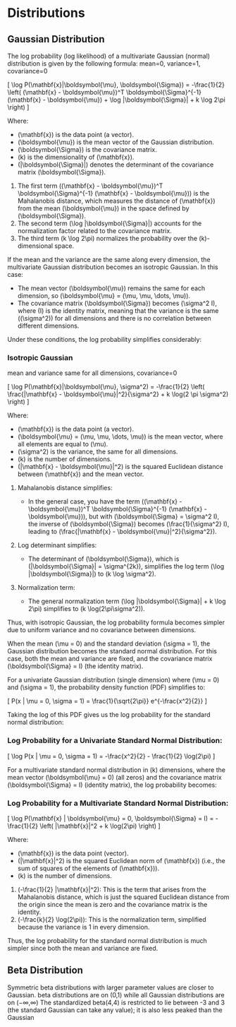 # Distributions

## Gaussian Distribution
The log probability (log likelihood) of a multivariate Gaussian (normal) distribution is given by the following formula:
mean=0, variance=1, covariance=0

\[
\log P(\mathbf{x}|\boldsymbol{\mu}, \boldsymbol{\Sigma}) = -\frac{1}{2} \left( (\mathbf{x} - \boldsymbol{\mu})^T \boldsymbol{\Sigma}^{-1} (\mathbf{x} - \boldsymbol{\mu}) + \log |\boldsymbol{\Sigma}| + k \log 2\pi \right)
\]

Where:
- \(\mathbf{x}\) is the data point (a vector).
- \(\boldsymbol{\mu}\) is the mean vector of the Gaussian distribution.
- \(\boldsymbol{\Sigma}\) is the covariance matrix.
- \(k\) is the dimensionality of \(\mathbf{x}\).
- \(|\boldsymbol{\Sigma}|\) denotes the determinant of the covariance matrix \(\boldsymbol{\Sigma}\).

1. The first term \((\mathbf{x} - \boldsymbol{\mu})^T \boldsymbol{\Sigma}^{-1} (\mathbf{x} - \boldsymbol{\mu})\) is the Mahalanobis distance, which measures the distance of \(\mathbf{x}\) from the mean \(\boldsymbol{\mu}\) in the space defined by \(\boldsymbol{\Sigma}\).
2. The second term \(\log |\boldsymbol{\Sigma}|\) accounts for the normalization factor related to the covariance matrix.
3. The third term \(k \log 2\pi\) normalizes the probability over the \(k\)-dimensional space.

If the mean and the variance are the same along every dimension, the multivariate Gaussian distribution becomes an isotropic Gaussian. In this case:

- The mean vector \(\boldsymbol{\mu}\) remains the same for each dimension, so \(\boldsymbol{\mu} = (\mu, \mu, \dots, \mu)\).
- The covariance matrix \(\boldsymbol{\Sigma}\) becomes \(\sigma^2 I\), where \(I\) is the identity matrix, meaning that the variance is the same (\(\sigma^2\)) for all dimensions and there is no correlation between different dimensions.

Under these conditions, the log probability simplifies considerably:

### Isotropic Gaussian
mean and variance same for all dimensions, covariance=0

\[
\log P(\mathbf{x}|\boldsymbol{\mu}, \sigma^2) = -\frac{1}{2} \left( \frac{\|\mathbf{x} - \boldsymbol{\mu}\|^2}{\sigma^2} + k \log(2 \pi \sigma^2) \right)
\]

Where:
- \(\mathbf{x}\) is the data point (a vector).
- \(\boldsymbol{\mu} = (\mu, \mu, \dots, \mu)\) is the mean vector, where all elements are equal to \(\mu\).
- \(\sigma^2\) is the variance, the same for all dimensions.
- \(k\) is the number of dimensions.
- \(\|\mathbf{x} - \boldsymbol{\mu}\|^2\) is the squared Euclidean distance between \(\mathbf{x}\) and the mean vector.

1. Mahalanobis distance simplifies: 
   - In the general case, you have the term \((\mathbf{x} - \boldsymbol{\mu})^T \boldsymbol{\Sigma}^{-1} (\mathbf{x} - \boldsymbol{\mu})\), but with \(\boldsymbol{\Sigma} = \sigma^2 I\), the inverse of \(\boldsymbol{\Sigma}\) becomes \(\frac{1}{\sigma^2} I\), leading to \(\frac{\|\mathbf{x} - \boldsymbol{\mu}\|^2}{\sigma^2}\).
   
2. Log determinant simplifies:
   - The determinant of \(\boldsymbol{\Sigma}\), which is \(|\boldsymbol{\Sigma}| = \sigma^{2k}\), simplifies the log term \(\log |\boldsymbol{\Sigma}|\) to \(k \log \sigma^2\).
   
3. Normalization term: 
   - The general normalization term \(\log |\boldsymbol{\Sigma}| + k \log 2\pi\) simplifies to \(k \log(2\pi\sigma^2)\).

Thus, with isotropic Gaussian, the log probability formula becomes simpler due to uniform variance and no covariance between dimensions.

When the mean \(\mu = 0\) and the standard deviation \(\sigma = 1\), the Gaussian distribution becomes the standard normal distribution. For this case, both the mean and variance are fixed, and the covariance matrix \(\boldsymbol{\Sigma} = I\) (the identity matrix).

For a univariate Gaussian distribution (single dimension) where \(\mu = 0\) and \(\sigma = 1\), the probability density function (PDF) simplifies to:

\[
P(x | \mu = 0, \sigma = 1) = \frac{1}{\sqrt{2\pi}} e^{-\frac{x^2}{2}}
\]

Taking the log of this PDF gives us the log probability for the standard normal distribution:

### Log Probability for a Univariate Standard Normal Distribution:
\[
\log P(x | \mu = 0, \sigma = 1) = -\frac{x^2}{2} - \frac{1}{2} \log(2\pi)
\]

For a multivariate standard normal distribution in \(k\) dimensions, where the mean vector \(\boldsymbol{\mu} = 0\) (all zeros) and the covariance matrix \(\boldsymbol{\Sigma} = I\) (identity matrix), the log probability becomes:

### Log Probability for a Multivariate Standard Normal Distribution:
\[
\log P(\mathbf{x} | \boldsymbol{\mu} = 0, \boldsymbol{\Sigma} = I) = -\frac{1}{2} \left( \|\mathbf{x}\|^2 + k \log(2\pi) \right)
\]

Where:
- \(\mathbf{x}\) is the data point (vector).
- \(\|\mathbf{x}\|^2\) is the squared Euclidean norm of \(\mathbf{x}\) (i.e., the sum of squares of the elements of \(\mathbf{x}\)).
- \(k\) is the number of dimensions.

1. \(-\frac{1}{2} \|\mathbf{x}\|^2\): This is the term that arises from the Mahalanobis distance, which is just the squared Euclidean distance from the origin since the mean is zero and the covariance matrix is the identity.
2. \(-\frac{k}{2} \log(2\pi)\): This is the normalization term, simplified because the variance is 1 in every dimension.

Thus, the log probability for the standard normal distribution is much simpler since both the mean and variance are fixed.

## Beta Distribution
Symmetric beta distributions with larger parameter values are closer to Gaussian.
beta distributions are on (0,1) while all Gaussian distributions are on (−∞,∞)
The standardized beta(4,4) is restricted to lie between -3 and 3 (the standard Gaussian can take any value); it is also less peaked than the Gaussian


